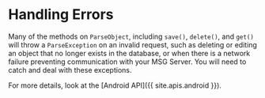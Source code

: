 # Handling Errors

Many of the methods on `ParseObject`, including `save()`, `delete()`, and `get()` will throw a `ParseException` on an invalid request, such as deleting or editing an object that no longer exists in the database, or when there is a network failure preventing communication with your MSG Server. You will need to catch and deal with these exceptions.

For more details, look at the [Android API]({{ site.apis.android }}).
